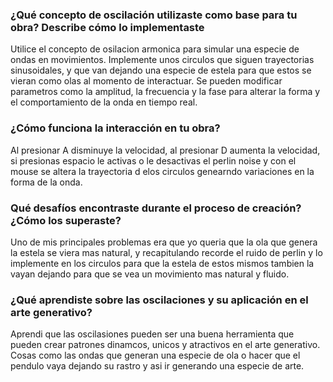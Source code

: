 ### ¿Qué concepto de oscilación utilizaste como base para tu obra? Describe cómo lo implementaste

Utilice el concepto de osilacion armonica para simular una especie de ondas en movimientos. Implemente unos circulos que siguen trayectorias sinusoidales, y que van dejando una especie de estela para que estos se vieran como olas al momento de interactuar. Se pueden modificar parametros como la amplitud, la frecuencia y la fase para alterar la forma y el comportamiento de la onda en tiempo real.

### ¿Cómo funciona la interacción en tu obra?

Al presionar A disminuye la velocidad, al presionar D aumenta la velocidad, si presionas espacio le activas o le desactivas el perlin noise y con el mouse se altera la trayectoria d elos circulos genearndo variaciones en la forma de la onda.

### Qué desafíos encontraste durante el proceso de creación? ¿Cómo los superaste?

Uno de mis principales problemas era que yo queria que la ola que genera la estela se viera mas natural, y recapitulando recorde el ruido de perlin y lo implemente en los circulos para que la estela de estos mismos tambien la vayan dejando para que se vea un movimiento mas natural y fluido.

### ¿Qué aprendiste sobre las oscilaciones y su aplicación en el arte generativo?

Aprendi que las oscilasiones pueden ser una buena herramienta que pueden crear patrones dinamcos, unicos y atractivos en el arte generativo. Cosas como las ondas que generan una especie de ola o hacer que el pendulo vaya dejando su rastro y asi ir generando una especie de arte.
